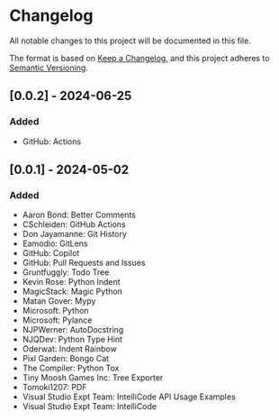 # Changelog

All notable changes to this project will be documented in this file.

The format is based on [Keep a Changelog](https://keepachangelog.com/en/1.1.0/),
and this project adheres to [Semantic Versioning](https://semver.org/spec/v2.0.0.html).

## [0.0.2] - 2024-06-25

### Added

- GitHub: Actions

## [0.0.1] - 2024-05-02

### Added

- Aaron Bond: Better Comments
- CSchleiden: GitHub Actions
- Don Jayamanne: Git History
- Eamodio: GitLens
- GitHub: Copilot
- GitHub: Pull Requests and Issues
- Gruntfuggly: Todo Tree
- Kevin Rose: Python Indent
- MagicStack: Magic Python
- Matan Gover: Mypy
- Microsoft: Python
- Microsoft: Pylance
- NJPWerner: AutoDocstring
- NJQDev: Python Type Hint
- Oderwat: Indent Rainbow
- Pixl Garden: Bongo Cat
- The Compiler: Python Tox
- Tiny Moosh Games Inc: Tree Exporter
- Tomoki1207: PDF
- Visual Studio Expt Team: IntelliCode API Usage Examples
- Visual Studio Expt Team: IntelliCode